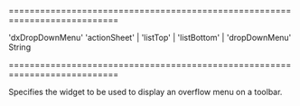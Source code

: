 <!--**
/*-------------------------------------------
    Auto-generated file. Do not modify.
-------------------------------------------

**-->
===========================================================================
<!--hidden--><!--/hidden-->
<!--default-->'dxDropDownMenu'<!--/default-->
<!--acceptValues-->'actionSheet' | 'listTop' | 'listBottom' | 'dropDownMenu'<!--/acceptValues-->
<!--type-->String<!--/type-->
===========================================================================

<!--shortDescription-->
Specifies the widget to be used to display an overflow menu on a toolbar.
<!--/shortDescription-->

<!--fullDescription-->

<!--/fullDescription-->